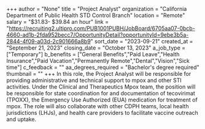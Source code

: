 +++
author = "None"
title = "Project Analyst"
organization = "California Department of Public Health STD Control Branch"
location = "Remote"
salary = "$31.83- $39.84 an hour"
link = "https://recruiting2.ultipro.com/PUB1001PUBH/JobBoard/6705aa07-0bcb-4660-ad1b-2fda952becc7/OpportunityDetail?opportunityId=9ebe3b5a-2844-4f09-a03d-2c901666a8b9"
sort_date = "2023-09-21"
created_at = "September 21, 2023"
closing_date = "October 13, 2023"
a_job_type = ["Temporary"]
b_benefits = ["General Benefits","Paid Leave","Health Insurance","Paid Vacation","Permanently Remote","Dental","Vision","Sick time"]
c_feedback = ""
aa_degrees_required = "Bachelor's degree required"
thumbnail = ""
+++
In this role, the Project Analyst will be responsible for providing administrative and technical support to mpox and other STI activities. Under the Clinical and Therapeutics Mpox team, the position will be responsible for state coordination for and documentation of tecovirimat (TPOXX), the Emergency Use Authorized (EUA) medication for treatment of mpox. The role will also collaborate with other CDPH teams, local health jurisdictions (LHJs), and health care providers to facilitate vaccine outreach and uptake.